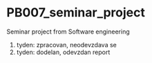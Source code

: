 # PB007_seminar_project
Seminar project from Software engineering

1. tyden: zpracovan, neodevzdava se
2. tyden: dodelan, odevzdan report